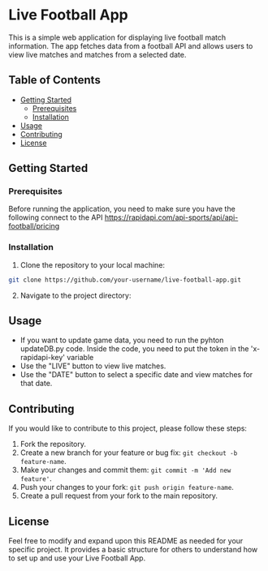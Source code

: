 # Live Football App

This is a simple web application for displaying live football match information. The app fetches data from a football API and allows users to view live matches and matches from a selected date.

## Table of Contents

- [Getting Started](#getting-started)
  - [Prerequisites](#prerequisites)
  - [Installation](#installation)
- [Usage](#usage)
- [Contributing](#contributing)
- [License](#license)

## Getting Started

### Prerequisites

Before running the application, you need to make sure you have the following connect to the API 
https://rapidapi.com/api-sports/api/api-football/pricing

### Installation

1. Clone the repository to your local machine:

```bash
git clone https://github.com/your-username/live-football-app.git
```

2. Navigate to the project directory:

## Usage
- If you want to update game data, you need to run the pyhton updateDB.py code. Inside the code, you need to put the token in the 'x-rapidapi-key' variable
- Use the "LIVE" button to view live matches.
- Use the "DATE" button to select a specific date and view matches for that date.

## Contributing

If you would like to contribute to this project, please follow these steps:

1. Fork the repository.
2. Create a new branch for your feature or bug fix: `git checkout -b feature-name`.
3. Make your changes and commit them: `git commit -m 'Add new feature'`.
4. Push your changes to your fork: `git push origin feature-name`.
5. Create a pull request from your fork to the main repository.

## License

Feel free to modify and expand upon this README as needed for your specific project. It provides a basic structure for others to understand how to set up and use your Live Football App.
